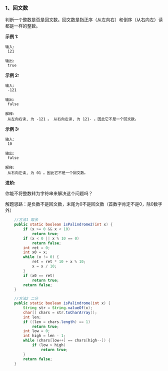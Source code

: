 ### 1、回文数

判断一个整数是否是回文数。回文数是指正序（从左向右）和倒序（从右向左）读都是一样的整数。

**示例 1:**

```
输入:
 121

输出:
 true
```

**示例 2:**

```
输入:
 -121

输出:
 false

解释:
 从左向右读, 为 -121 。 从右向左读, 为 121- 。因此它不是一个回文数。
```

**示例 3:**

```
输入:
 10

输出:
 false

解释:
 从右向左读, 为 01 。因此它不是一个回文数。
```

**进阶:**

你能不将整数转为字符串来解决这个问题吗？

解题思路：是负数不是回文数，末尾为0不是回文数（首数字肯定不是0，除0数字外）

```java
    //方法1 取余
    public static boolean isPalindrome2(int x) {
        if (x >= 0 && x < 10)
            return true;
        if (x < 0 || x % 10 == 0)
            return false;
        int ret = 0;
        int x0 = x;
        while (x != 0) {
            ret = ret * 10 + x % 10;
            x = x / 10;
        }
        if (x0 == ret)
            return true;
        return false;
    }

    //方法2 二分
    public static boolean isPalindrome(int x) {
        String str = String.valueOf(x);
        char[] chars = str.toCharArray();
        int len;
        if ((len = chars.length) == 1)
            return true;
        int low = 0;
        int high = len - 1;
        while (chars[low++] == chars[high--]) {
            if (low > high)
                return true;
        }
        return false;
    }
```




